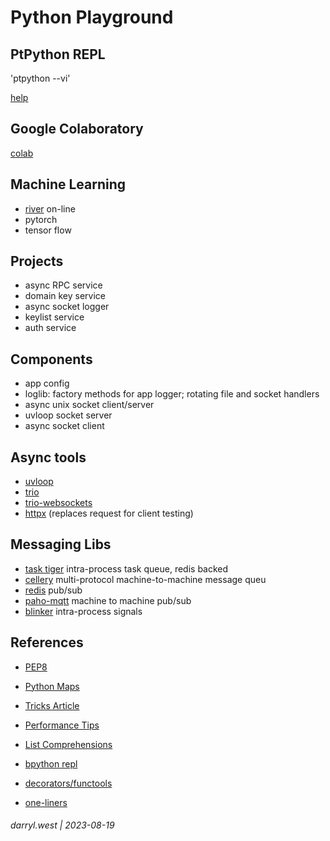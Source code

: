 # Python Playground


## PtPython REPL

'ptpython --vi'

[help](https://towardsdatascience.com/ptpython-a-better-python-repl-6e21df1eb648)

## Google Colaboratory

[colab](https://colab.research.google.com/)

## Machine Learning

* [river](https://pypi.org/project/river/) on-line
* pytorch
* tensor flow

## Projects

* async RPC service
* domain key service
* async socket logger
* keylist service
* auth service

## Components

* app config 
* loglib: factory methods for app logger; rotating file and socket handlers
* async unix socket client/server
* uvloop socket server
* async socket client

## Async tools

* [uvloop](https://github.com/MagicStack/uvloop)
* [trio](https://trio.readthedocs.io/en/stable/index.html)
* [trio-websockets](https://github.com/python-trio/trio-websocket)
* [httpx](https://www.python-httpx.org/) (replaces request for client testing)

## Messaging Libs

* [task tiger](https://pypi.org/project/tasktiger/) intra-process task queue, redis backed
* [cellery](https://docs.celeryq.dev/en/stable/getting-started/introduction.html) multi-protocol machine-to-machine message queu
* [redis](https://blinker.readthedocs.io/en/stable/#blinker.base.Signal.connect_via) pub/sub
* [paho-mqtt](https://pypi.org/project/paho-mqtt/) machine to machine pub/sub
* [blinker](https://blinker.readthedocs.io/en/stable/#blinker.base.Signal.connect_via) intra-process signals

## References

* [PEP8](https://peps.python.org/pep-0008/)
* [Python Maps](https://www.geeksforgeeks.org/python-map-function/)
* [Tricks Article](https://towardsdatascience.com/5-python-tricks-that-distinguish-senior-developers-from-juniors-826d57ab3940)
* [Performance Tips](https://wiki.python.org/moin/PythonSpeed/PerformanceTips)
* [List Comprehensions](https://realpython.com/list-comprehension-python/)
* [bpython repl](https://docs.bpython-interpreter.org/en/latest/)

* [decorators/functools](https://towardsdatascience.com/python-decorators-for-data-science-6913f717669a)
* [one-liners](https://medium.com/@chenyumei8866/20-extremely-useful-single-line-python-codes-bc553ea4832a)

###### darryl.west | 2023-08-19

